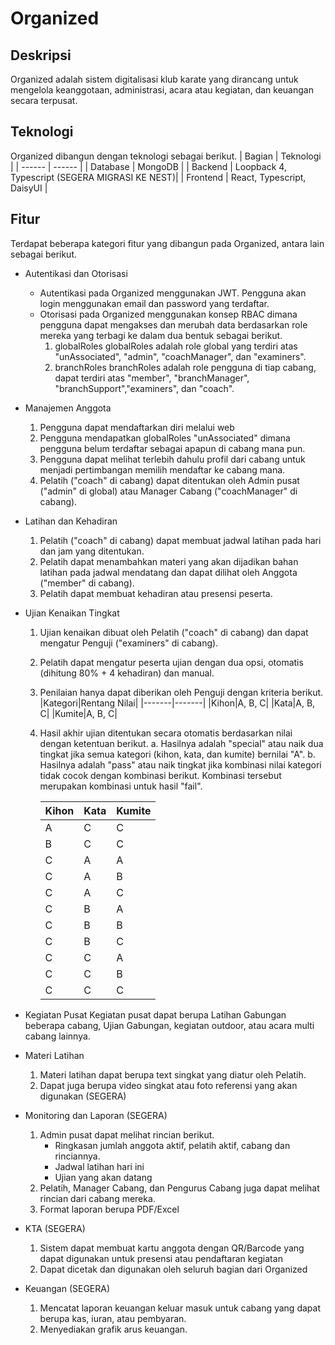 # Organized

## Deskripsi

Organized adalah sistem digitalisasi klub karate yang dirancang untuk mengelola keanggotaan, administrasi, acara atau kegiatan, dan keuangan secara terpusat.

## Teknologi

Organized dibangun dengan teknologi sebagai berikut.
| Bagian | Teknologi |
| ------ | ------ |
| Database | MongoDB |
| Backend | Loopback 4, Typescript (SEGERA MIGRASI KE NEST)|
| Frontend | React, Typescript, DaisyUI |

## Fitur

Terdapat beberapa kategori fitur yang dibangun pada Organized, antara lain sebagai berikut.

- Autentikasi dan Otorisasi
  - Autentikasi pada Organized menggunakan JWT. Pengguna akan login menggunakan email dan password yang terdaftar.
  - Otorisasi pada Organized menggunakan konsep RBAC dimana pengguna dapat mengakses dan merubah data berdasarkan role mereka yang terbagi ke dalam dua bentuk sebagai berikut.
    1. globalRoles
       globalRoles adalah role global yang terdiri atas "unAssociated", "admin", "coachManager", dan "examiners".
    2. branchRoles
       branchRoles adalah role pengguna di tiap cabang, dapat terdiri atas "member", "branchManager", "branchSupport","examiners", dan "coach".
- Manajemen Anggota
  1. Pengguna dapat mendaftarkan diri melalui web
  2. Pengguna mendapatkan globalRoles "unAssociated" dimana pengguna belum terdaftar sebagai apapun di cabang mana pun.
  3. Pengguna dapat melihat terlebih dahulu profil dari cabang untuk menjadi pertimbangan memilih mendaftar ke cabang mana.
  4. Pelatih ("coach" di cabang) dapat ditentukan oleh Admin pusat ("admin" di global) atau Manager Cabang ("coachManager" di cabang).
- Latihan dan Kehadiran
  1. Pelatih ("coach" di cabang) dapat membuat jadwal latihan pada hari dan jam yang ditentukan.
  2. Pelatih dapat menambahkan materi yang akan dijadikan bahan latihan pada jadwal mendatang dan dapat dilihat oleh Anggota ("member" di cabang).
  3. Pelatih dapat membuat kehadiran atau presensi peserta.
- Ujian Kenaikan Tingkat

  1. Ujian kenaikan dibuat oleh Pelatih ("coach" di cabang) dan dapat mengatur Penguji ("examiners" di cabang).
  2. Pelatih dapat mengatur peserta ujian dengan dua opsi, otomatis (dihitung 80% + 4 kehadiran) dan manual.
  3. Penilaian hanya dapat diberikan oleh Penguji dengan kriteria berikut.
     |Kategori|Rentang Nilai|
     |-------|-------|
     |Kihon|A, B, C|
     |Kata|A, B, C|
     |Kumite|A, B, C|
  4. Hasil akhir ujian ditentukan secara otomatis berdasarkan nilai dengan ketentuan berikut.
     a. Hasilnya adalah "special" atau naik dua tingkat jika semua kategori (kihon, kata, dan kumite) bernilai "A".
     b. Hasilnya adalah "pass" atau naik tingkat jika kombinasi nilai kategori tidak cocok dengan kombinasi berikut. Kombinasi tersebut merupakan kombinasi untuk hasil "fail".

     | Kihon | Kata | Kumite |
     | ----- | ---- | ------ |
     | A     | C    | C      |
     | B     | C    | C      |
     | C     | A    | A      |
     | C     | A    | B      |
     | C     | A    | C      |
     | C     | B    | A      |
     | C     | B    | B      |
     | C     | B    | C      |
     | C     | C    | A      |
     | C     | C    | B      |
     | C     | C    | C      |

- Kegiatan Pusat
  Kegiatan pusat dapat berupa Latihan Gabungan beberapa cabang, Ujian Gabungan, kegiatan outdoor, atau acara multi cabang lainnya.
- Materi Latihan
  1. Materi latihan dapat berupa text singkat yang diatur oleh Pelatih.
  2. Dapat juga berupa video singkat atau foto referensi yang akan digunakan (SEGERA)
- Monitoring dan Laporan (SEGERA)
  1. Admin pusat dapat melihat rincian berikut.
     - Ringkasan jumlah anggota aktif, pelatih aktif, cabang dan rinciannya.
     - Jadwal latihan hari ini
     - Ujian yang akan datang
  2. Pelatih, Manager Cabang, dan Pengurus Cabang juga dapat melihat rincian dari cabang mereka.
  3. Format laporan berupa PDF/Excel
- KTA (SEGERA)
  1. Sistem dapat membuat kartu anggota dengan QR/Barcode yang dapat digunakan untuk presensi atau pendaftaran kegiatan
  2. Dapat dicetak dan digunakan oleh seluruh bagian dari Organized
- Keuangan (SEGERA)
  1. Mencatat laporan keuangan keluar masuk untuk cabang yang dapat berupa kas, iuran, atau pembyaran.
  2. Menyediakan grafik arus keuangan.
